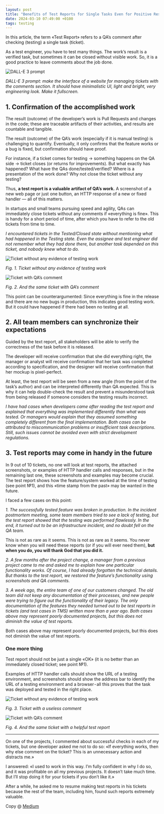 ```yaml
---
layout: post
title: "Benefits of Test Reports for Single Tasks Even for Positive Results"
date: 2024-03-10 07:49:00 +0100
tags: testing
---
```


In this article, the term «Test Report» refers to a QA’s comment after checking (testing) a single task (ticket).

As a test engineer, you have to test many things. The work’s result is a verified task, but sometimes it can be closed without visible work. So, it is a good practice to leave comments about the job done.

![DALL-E 3 prompt](/assets/2024-03-10/00-cover-dall-e-3.jpg)

_DALL-E 3 prompt: make the interface of a website for managing tickets with the comments section. It should have minimalistic UI, light and bright, very engineering look. Make it fullscreen._

## 1. Confirmation of the accomplished work

The result (outcome) of the developer’s work is Pull Requests and changes in the code; these are traceable artifacts of their activities, and results are countable and tangible.

The result (outcome) of the QA’s work (especially if it is manual testing) is challenging to quantify. Eventually, it only confirms that the feature works or a bug is fixed, but confirmation should have proof.

For instance, if a ticket comes for testing → something happens on the QA side → ticket closes (or returns for improvements). But what exactly has happened? What have the QAs done/tested/verified? Where is a presentation of the work done? Why not close the ticket without any testing?

Thus, **a test report is a valuable artifact of QA’s work.** A screenshot of a new web page or just one button, an HTTP response of a new or fixed handler — all of this matters.

In startups and small teams pursuing speed and agility, QAs can immediately close tickets without any comments if «everything is fine». This is handy for a short period of time, after which you have to refer to the old tickets from time to time.

_I encountered tickets in the Tested/Closed state without mentioning what had happened in the Testing state. Even the assignee and test engineer did not remember what they had done there, but another task depended on this ticket, and nobody knew what to do._

![Ticket without any evidence of testing work](/assets/2024-03-10/01-ticket-without-any-evidence-of-testing-work.png)

_Fig. 1. Ticket without any evidence of testing work_

![Ticket with QA’s comment](/assets/2024-03-10/02-ticket-with-qas-comment.png)

_Fig. 2. And the same ticket with QA’s comment_

This point can be counterargumented: Since everything is fine in the release and there are no new bugs in production, this indicates good testing work. But it could have happened if there had been no testing at all.

## 2. All team members can synchronize their expectations

Guided by the text report, all stakeholders will be able to verify the correctness of the task before it is released.

The developer will receive confirmation that she did everything right, the manager or analyst will receive confirmation that her task was completed according to specification, and the designer will receive confirmation that her mockup is pixel-perfect.

At least, the test report will be seen from a new angle (from the point of the task’s author) and can be interpreted differently than QA expected. This is why it can help double-check the result and prevent a misunderstood task from being released if someone considers the testing results incorrect.

_I have had cases when developers came after reading the test report and explained that everything was implemented differently than what was tested. Or managers would explain that they assumed something completely different from the final implementation. Both cases can be attributed to miscommunication problems or insufficient task descriptions. Still, such issues cannot be avoided even with strict development regulations._

## 3. Test reports may come in handy in the future

In 9 out of 10 tickets, no one will look at test reports, the attached screenshots, or examples of HTTP handler calls and responses, but in the remaining last one, these screenshots and examples may become crucial. The test report shows how the feature/system worked at the time of testing (see point №1), and this «time stamp from the past» may be wanted in the future.

I faced a few cases on this point:

_1. The successfully tested feature was broken in production. In the incident postmortem meeting, some team members tried to see a lack of testing, but the test report showed that the testing was performed flawlessly. In the end, it turned out to be an infrastructure incident, and no doubt fell on the QA team._

This is not as rare as it seems. This is not as rare as it seems. You never know when you will need these reports (or if you will ever need them), **but when you do, you will thank God that you did it.**

_2. A few months after the project change, a manager from a previous project came to me and asked me to explain how one particular functionality works. Of course, I had already forgotten the technical details. But thanks to the test report, we restored the feature’s functionality using screenshots and QA comments._

_3. A week ago, the entire team of one of our customers changed. The old team did not keep any documentation of their processes, and new people were trying to figure out the functionality of their legacy. The only documentation of the features they needed turned out to be test reports in tickets (and test cases in TMS) written more than a year ago.
Both cases above may represent poorly documented projects, but this does not diminish the value of test reports._

Both cases above may represent poorly documented projects, but this does not diminish the value of test reports.

### One more thing

Test report should not be just a single «OK» (it is no better than an immediately closed ticket; see point №1).

Examples of HTTP handler calls should show the URL of a testing environment, and screenshots should show the address bar to identify the URL of a testing environment and a browser - all this proves that the task was deployed and tested in the right place.

![Ticket without any evidence of testing work](/assets/2024-03-10/03-ticket-with-a-useless-comment.png)

_Fig. 3. Ticket with a useless comment_

![Ticket with QA’s comment](/assets/2024-03-10/04-ticket-with-a-helpful-test-report.png)

_Fig. 4. And the same ticket with a helpful test report_

---

On one of the projects, I commented about successful checks in each of my tickets, but one developer asked me not to do so: «If everything works, then why else comment on the ticket? This is an unnecessary action and distracts me.»

I answered: «I used to work in this way. I’m fully confident in why I do so, and it was profitable on all my previous projects. It doesn’t take much time. But I’ll stop doing it for your tickets if you don’t like it.»

After a while, he asked me to resume making test reports in his tickets because the rest of the team, including him, found such reports extremely valuable.

Copy @ [Medium](https://adequatica.medium.com/benefits-of-test-reports-for-single-tasks-even-for-positive-results-73bfd61b1d2e)

